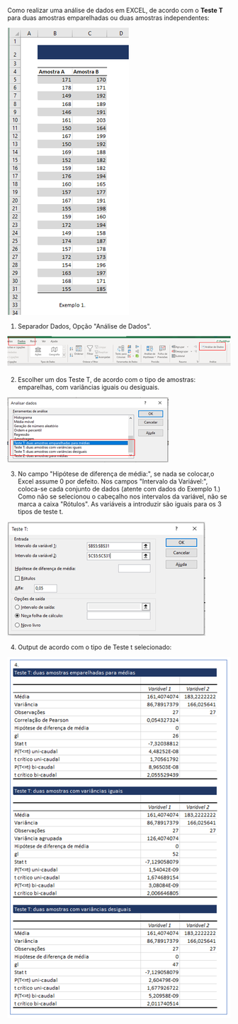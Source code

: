 Como realizar uma análise de dados em EXCEL, de acordo com o **Teste T** para duas amostras emparelhadas ou duas amostras independentes:

![image-20210505121130082](../img/image-20210505121130082.png)

1. Separador Dados, Opção "Análise de Dados".

![image-20210505120129443](../img/image-20210505120129443.png)

2. Escolher um dos Teste T, de acordo com o tipo de amostras: emparelhas, com variâncias iguais ou desiguais.

![image-20210505120149918](../img/image-20210505120149918.png)

3. No campo "Hipótese de diferença de média:", se nada se colocar,o Excel assume 0 por defeito. Nos campos "Intervalo da Variável:", coloca-se cada conjunto de dados (atente com dados do Exemplo 1.) Como não se selecionou o cabeçalho nos intervalos da variável, não se marca a caixa "Rótulos". As variáveis a introduzir são iguais para os 3 tipos de teste t.

![image-20210505120305538](../img/image-20210505120305538.png)

4. Output de acordo com o tipo de Teste t selecionado:

![image-20210505120401085](../img/image-20210505120401085.png)